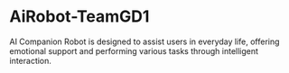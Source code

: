 # AiRobot-TeamGD1
AI Companion Robot is designed to assist users in everyday life, offering emotional support and performing various tasks through intelligent interaction.
